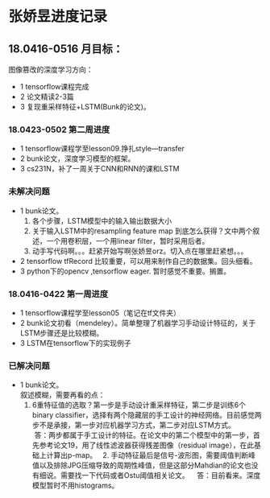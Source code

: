 # 张娇昱进度记录

## 18.0416-0516 月目标：
图像篡改的深度学习方向：
* 1 tensorflow课程完成
* 2 论文精读2-3篇
* 3 复现重采样特征+LSTM(Bunk的论文)。

### 18.0423-0502 第二周进度
* 1 tensorflow课程学至lesson09.挣扎style—transfer
* 2 bunk论文，深度学习模型的框架。
* 3 cs231N，补了一周关于CNN和RNN的课和LSTM

### 未解决问题
* 1 bunk论文。
  1.  各个步骤，LSTM模型中的输入输出数据大小
  2.  关于输入LSTM中的resampling feature map 到底怎么获得？文中两个叙述，一个用卷积层，一个用linear filter，暂时采用后者。
  3.  动手写代码啊。。。赶紧开始写啊张娇昱orz。切入点在哪里赶紧想。。。
* 2 tensorflow tfRecord 比较重要，可以用来制作自己的数据集。回头细看。
* 3 python下的opencv ,tensorflow eager. 暂时感觉不重要。搁置。

### 18.0416-0422 第一周进度  
* 1 tensorflow课程学至lesson05（笔记在tf文件夹）  
* 2 bunk论文初看（mendeley）。简单整理了机器学习手动设计特征的，关于LSTM步骤还是比较模糊。  
* 3 LSTM在tensorflow下的实现例子  

### 已解决问题
* 1 bunk论文。  
叙述模糊，需要再看的点：  
  1. 6重特征值的选取？第一步是手动设计重采样特征，第二步是训练6个binary classifier，选择有两个隐藏层的手工设计的神经网络。目前感觉两步不是承接，第一步对应机器学习方式，第二步对应LSTM方式。  
  答：两步都属于手工设计的特征。在论文中的第二个模型中的第一步，首先参考论文19，用了线性滤波器获得残差图像（residual image），在此基础上计算出p-map。   2. 手动特征最后是信号-波形图，需要阈值判断峰值以及排除JPG压缩导致的周期性峰值，但是这部分Mahdian的论文也没有细说。需要找一下代码或者Ostu阈值相关论文。  
  答：目前看来。深度模型暂时不用histograms。  

